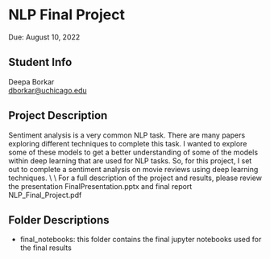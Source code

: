 # NLP Final Project
Due: August 10, 2022

## Student Info
Deepa Borkar \
dborkar@uchicago.edu

## Project Description

Sentiment analysis is a very common NLP task. There are many papers exploring different techniques to complete this task. I wanted to explore some of these models to get a better understanding of some of the models within deep learning that are used for NLP tasks. So, for this project, I set out to complete a sentiment analysis on movie reviews using deep learning techniques. \\
\\
For a full description of the project and results, please review the presentation FinalPresentation.pptx and final report NLP_Final_Project.pdf

## Folder Descriptions
- final\_notebooks: this folder contains the final jupyter notebooks used for the final results  
